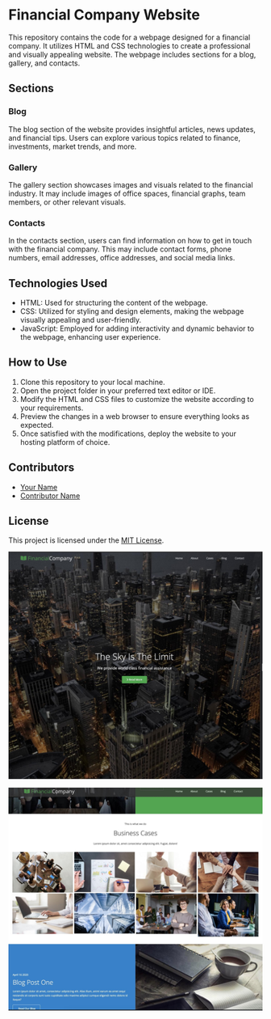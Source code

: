 # Financial Company Website

This repository contains the code for a webpage designed for a financial company. It utilizes HTML and CSS technologies to create a professional and visually appealing website. The webpage includes sections for a blog, gallery, and contacts.

## Sections

### Blog

The blog section of the website provides insightful articles, news updates, and financial tips. Users can explore various topics related to finance, investments, market trends, and more.

### Gallery

The gallery section showcases images and visuals related to the financial industry. It may include images of office spaces, financial graphs, team members, or other relevant visuals.

### Contacts

In the contacts section, users can find information on how to get in touch with the financial company. This may include contact forms, phone numbers, email addresses, office addresses, and social media links.

## Technologies Used

-   HTML: Used for structuring the content of the webpage.
-   CSS: Utilized for styling and design elements, making the webpage visually appealing and user-friendly.
-   JavaScript: Employed for adding interactivity and dynamic behavior to the webpage, enhancing user experience.

## How to Use

1. Clone this repository to your local machine.
2. Open the project folder in your preferred text editor or IDE.
3. Modify the HTML and CSS files to customize the website according to your requirements.
4. Preview the changes in a web browser to ensure everything looks as expected.
5. Once satisfied with the modifications, deploy the website to your hosting platform of choice.

## Contributors

-   [Your Name](https://github.com/yourusername)
-   [Contributor Name](https://github.com/contributorusername)

## License

This project is licensed under the [MIT License](LICENSE).

![alt text](70D1B645-098C-4396-A6FD-FA620EB4EB89_1_201_a.jpeg)

![alt text](3540448B-A363-4B62-8185-DCD128790511_1_201_a.jpeg)
